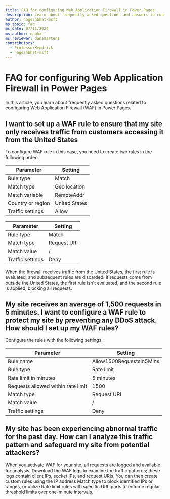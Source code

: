 ```yaml
---
title: FAQ for configuring Web Application Firewall in Power Pages
description: Learn about frequently asked questions and answers to configure Web Application Firewall rules in Power Pages.
author: nageshbhat-msft
ms.topic: faq
ms.date: 07/11/2024
ms.author: nabha
ms.reviewer: danamartens
contributors:
  - ProfessorKendrick
  - nageshbhat-msft
---
```


# FAQ for configuring Web Application Firewall in Power Pages

In this article, you learn about frequently asked questions related to configuring Web Application Firewall (WAF) in Power Pages.

## I want to set up a WAF rule to ensure that my site only receives traffic from customers accessing it from the United States

To configure WAF rule in this case, you need to create two rules in the following order:

| Parameter | Setting |
| - | - |
| Rule type | Match |
| Match type | Geo location |
| Match variable | RemoteAddr |
| Country or region | United States |
| Traffic settings | Allow |

| Parameter | Setting |
| - | - |
| Rule type | Match |
| Match type | Request URI |
| Match value | / |
| Traffic settings | Deny |

When the firewall receives traffic from the United States, the first rule is evaluated, and subsequent rules are discarded. If requests come from outside the United States, the first rule isn't evaluated, and the second rule is applied, blocking all requests.

## My site receives an average of 1,500 requests in 5 minutes. I want to configure a WAF rule to protect my site by preventing any DDoS attack. How should I set up my WAF rules?

Configure the rules with the following settings:

| Parameter | Setting |
| - | - |
| Rule name | Allow1500RequestsIn5Mins |
| Rule type | Rate limit |
| Rate limit in minutes | 5 minutes |
| Requests allowed within rate limit | 1500 |
| Match type | Request URI |
| Match value | / |
| Traffic settings | Deny |

## My site has been experiencing abnormal traffic for the past day. How can I analyze this traffic pattern and safeguard my site from potential attackers?

When you activate WAF for your site, all requests are logged and available for analysis. Download the WAF logs to examine the traffic patterns; these logs contain client IPs, socket IPs, and request URIs. You can then create custom rules using the IP address Match type to block identified IPs or ranges, or utilize Rate limit rules with specific URL parts to enforce regular threshold limits over one-minute intervals.
